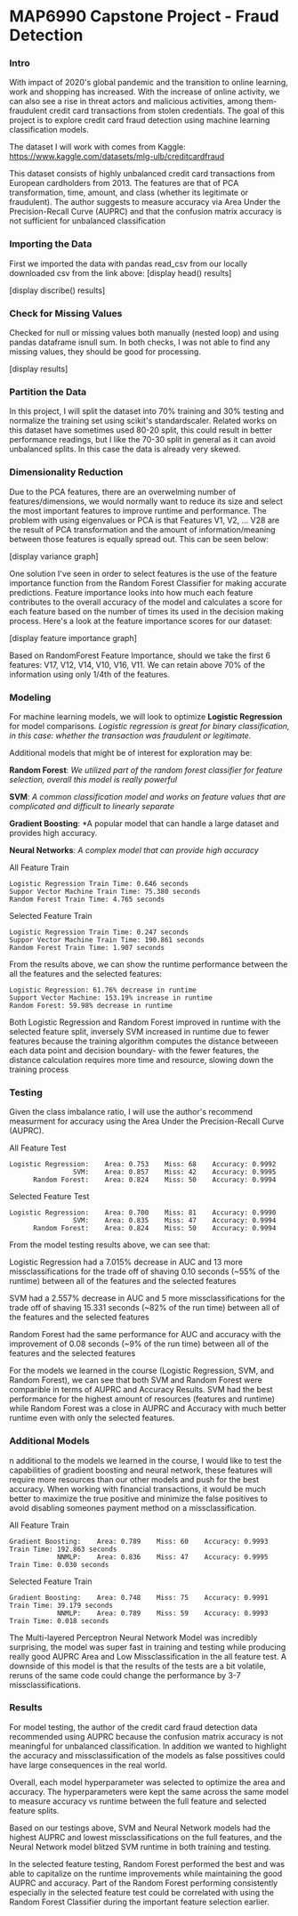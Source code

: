 # MAP6990 Capstone Project - Fraud Detection

### Intro

With impact of 2020's global pandemic and the transition to online learning, work and shopping has increased. With the increase of online activity, we can also see a rise in threat actors and malicious activities, among them- fraudulent credit card transactions from stolen credentials. The goal of this project is to explore credit card fraud detection using machine learning classification models.

The dataset I will work with comes from Kaggle: https://www.kaggle.com/datasets/mlg-ulb/creditcardfraud

This dataset consists of highly unbalanced credit card transactions from European cardholders from 2013. The features are that of PCA transformation, time, amount, and class (whether its legitimate or fraudulent). The author suggests to measure accuracy via Area Under the Precision-Recall Curve (AUPRC) and that the confusion matrix accuracy is not sufficient for unbalanced classification


### Importing the Data

First we imported the data with pandas read_csv from our locally downloaded csv from the link above: 
[display head() results]

[display discribe() results]


### Check for Missing Values

Checked for null or missing values both manually (nested loop) and using pandas dataframe isnull sum. In both checks, I was not able to find any missing values, they should be good for processing.

[display results]


### Partition the Data

In this project, I will split the dataset into 70% training and 30% testing and normalize the training set using scikit's standardscaler. Related works on this dataset have sometimes used 80-20 split, this could result in better performance readings, but I like the 70-30 split in general as it can avoid unbalanced splits. In this case the data is already very skewed.


### Dimensionality Reduction

Due to the PCA features, there are an overwelming number of features/dimensions, we would normally want to reduce its size and select the most important features to improve runtime and performance. The problem with using eigenvalues or PCA is that Features V1, V2, … V28 are the result of PCA transformation and the amount of information/meaning between those features is equally spread out. This can be seen below:

[display variance graph]

One solution I've seen in order to select features is the use of the feature importance function from the Random Forest Classifier for making accurate predictions. Feature importance looks into how much each feature contributes to the overall accuracy of the model and calculates a score for each feature based on the number of times its used in the decision making process. Here's a look at the feature importance scores for our dataset:

[display feature importance graph]

Based on RandomForest Feature Importance, should we take the first 6 features: V17, V12, V14, V10, V16, V11. We can retain above 70% of the information using only 1/4th of the features.


### Modeling

For machine learning models, we will look to optimize **Logistic Regression** for model comparisons. *Logistic regression is great for binary classification, in this case: whether the transaction was fraudulent or legitimate.*


Additional models that might be of interest for exploration may be:

**Random Forest**: *We utilized part of the random forest classifier for feature selection, overall this model is really powerful*

**SVM**: *A common classification model and works on feature values that are complicated and difficult to linearly separate*

**Gradient Boosting**: *A popular model that can handle a large dataset and provides high accuracy.

**Neural Networks**: *A complex model that can provide high accuracy*


All Feature Train

    Logistic Regression Train Time: 0.646 seconds
    Suppor Vector Machine Train Time: 75.380 seconds
    Random Forest Train Time: 4.765 seconds

Selected Feature Train

    Logistic Regression Train Time: 0.247 seconds
    Suppor Vector Machine Train Time: 190.861 seconds
    Random Forest Train Time: 1.907 seconds

From the results above, we can show the runtime performance between the all the features and the selected features:

    Logistic Regression: 61.76% decrease in runtime
    Support Vector Machine: 153.19% increase in runtime
    Random Forest: 59.98% decrease in runtime

Both Logistic Regression and Random Forest improved in runtime with the selected feature split, inversely SVM increased in runtime due to fewer features because the training algorithm computes the distance betweeen each data point and decision boundary- with the fewer features, the distance calculation requires more time and resource, slowing down the training process

### Testing

Given the class imbalance ratio, I will use the author's recommend measurment for accuracy using the Area Under the Precision-Recall Curve (AUPRC).

All Feature Test

    Logistic Regression:    Area: 0.753    Miss: 68    Accuracy: 0.9992
                    SVM:    Area: 0.857    Miss: 42    Accuracy: 0.9995
          Random Forest:    Area: 0.824    Miss: 50    Accuracy: 0.9994
          
Selected Feature Test

    Logistic Regression:    Area: 0.700    Miss: 81    Accuracy: 0.9990
                    SVM:    Area: 0.835    Miss: 47    Accuracy: 0.9994
          Random Forest:    Area: 0.824    Miss: 50    Accuracy: 0.9994
          
From the model testing results above, we can see that:

Logistic Regression had a 7.015% decrease in AUC and 13 more missclassifications for the trade off of shaving 0.10 seconds (~55% of the runtime) between all of the features and the selected features

SVM had a 2.557% decrease in AUC and 5 more missclassifications for the trade off of shaving 15.331 seconds (~82% of the run time) between all of the features and the selected features

Random Forest had the same performance for AUC and accuracy with the improvement of 0.08 seconds (~9% of the run time) between all of the features and the selected features

For the models we learned in the course (Logistic Regression, SVM, and Random Forest), we can see that both SVM and Random Forest were comparible in terms of AUPRC and Accuracy Results. SVM had the best performance for the highest amount of resources (features and runtime) while Random Forest was a close in AUPRC and Accuracy with much better runtime even with only the selected features.

### Additional Models

n additional to the models we learned in the course, I would like to test the capabilities of gradient boosting and neural network, these features will require more resources than our other models and push for the best accuracy. When working with financial transactions, it would be much better to maximize the true positive and minimize the false positives to avoid disabling someones payment method on a missclassification.

All Feature Train

    Gradient Boosting:    Area: 0.789    Miss: 60    Accuracy: 0.9993    Train Time: 192.863 seconds
                NNMLP:    Area: 0.836    Miss: 47    Accuracy: 0.9995    Train Time: 0.030 seconds

Selected Feature Train

    Gradient Boosting:    Area: 0.748    Miss: 75    Accuracy: 0.9991    Train Time: 39.179 seconds
                NNMLP:    Area: 0.789    Miss: 59    Accuracy: 0.9993    Train Time: 0.018 seconds
                
The Multi-layered Perceptron Neural Network Model was incredibly surprising, the model was super fast in training and testing while producing really good AUPRC Area and Low Missclassification in the all feature test. A downside of this model is that the results of the tests are a bit volatile, reruns of the same code could change the performance by 3-7 missclassifications.

### Results

For model testing, the author of the credit card fraud detection data recommended using AUPRC because the confusion matrix accuracy is not meaningful for unbalanced classification. In addition we wanted to highlight the accuracy and missclassification of the models as false possitives could have large consequences in the real world.

Overall, each model hyperparameter was selected to optimize the area and accuracy. The hyperparameters were kept the same across the same model to measure accuracy vs runtime between the full feature and selected feature splits.

Based on our testings above, SVM and Neural Network models had the highest AUPRC and lowest missclassifications on the full features, and the Neural Network model blitzed SVM runtime in both training and testing.

In the selected feature testing, Random Forest performed the best and was able to capitalize on the runtime improvements while maintaining the good AUPRC and accuracy. Part of the Random Forest performing consistently especially in the selected feature test could be correlated with using the Random Forest Classifier during the important feature selection earlier.

